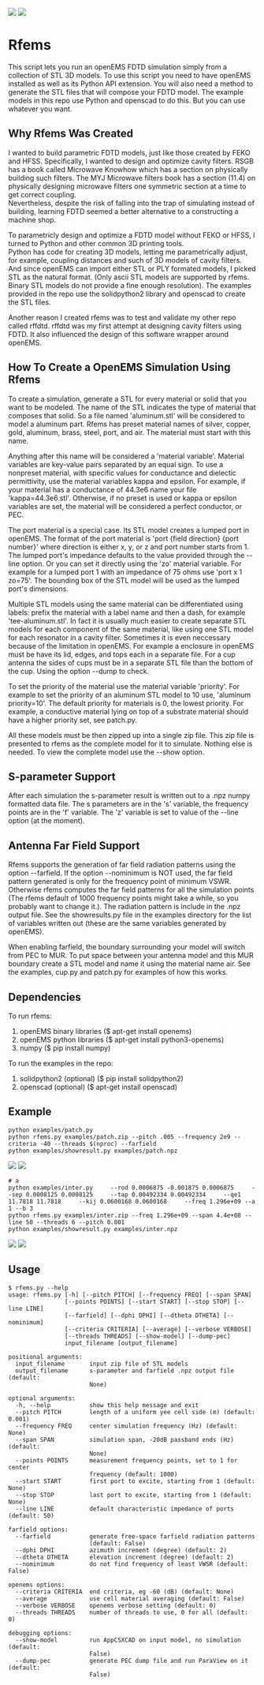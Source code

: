

![](res/cup-model.png)
![](res/cup-pattern.png)

# Rfems

This script lets you run an openEMS FDTD simulation
simply from a collection of STL 3D models.  To use this script you need to
have openEMS installed as well as its Python API extension.  You 
will also need a method to generate the STL files that will compose your FDTD model.
The example models in this repo use Python and openscad to do this.  But you can use whatever you want.

## Why Rfems Was Created

I wanted to build parametric FDTD models, just like those created 
by FEKO and HFSS.  Specifically, I wanted to design and optimize cavity filters.
RSGB has a book called Microwave Knowhow which has a section
on physically building such filters.   The MYJ Microwave filters
book has a section (11.4) on physically designing microwave filters 
one symmetric section at a time to get correct coupling.  
Nevertheless, despite the risk of falling into the trap of simulating instead of building,
learning FDTD seemed a better alternative to a constructing a machine shop.

To parametricly design and optimize a FDTD model without
FEKO or HFSS, I turned to Python and other common 3D printing tools.  
Python has code for creating 3D models, letting me parametrically
adjust, for example, coupling distances and such of 3D models of cavity filters.
And since openEMS can import either STL or PLY formated models, I picked STL as the
natural format.  (Only ascii STL models are supported by rfems.  Binary STL models do not
provide a fine enough resolution).  The examples provided in the repo use the
solidpython2 library and openscad to create the STL files.

Another reason I created rfems was to test and validate my other repo called rffdtd.
rffdtd was my first attempt at designing cavity filters using FDTD.  It also influenced
the design of this software wrapper around openEMS.

## How To Create a OpenEMS Simulation Using Rfems

To create a simulation, generate a STL for every material or solid that you want
to be modeled.  The name of the STL indicates the type of material that composes
that solid.  So a file named 'aluminum.stl' will be considered to model a aluminum
part.  Rfems has preset material names of silver, copper, gold, aluminum, brass,
steel, port, and air.  The material must start with this name.  

Anything after this name will be considered a 'material variable'.
Material variables are key-value pairs separated by an equal sign.
To use a nonpreset material, with specific values for conductance and dielectic permittivity, use the
material variables kappa and epsilon.  For example, if your material has a conductance of 44.3e6
name your file 'kappa=44.3e6.stl'.  Otherwise, if no preset is used or kappa or epsilon variables
are set, the material will be considered a perfect conductor, or PEC.

The port material is a special case.  Its STL model creates a lumped port in
openEMS.  The format of the port material is 'port {field direction} {port number}' where
direction is either x, y, or z and port number starts from 1.
The lumped port's impedance defaults to the value provided
through the --line option.  Or you can set it directly using the 'zo' material
variable.  For example for a lumped port 1 with an impedance of 75 ohms use 'port x 1 zo=75'.
The bounding box of the STL model will be used as the lumped port's dimensions.

Multiple STL models using the same material
can be differentiated using labels: prefix the material with a label name and
then a dash, for example 'tee-aluminum.stl'.  In fact it is usually much easier to
create separate STL models for each component of the same material, like using
one STL model for each resonator in a cavity filter.  Sometimes it is 
even neccessary because of the limitation in openEMS.  For example a enclosure 
in openEMS must be have its lid, edges, and tops each in a separate file.  For a cup antenna the sides
of cups must be in a separate STL file than the bottom of the cup.  Using the option --dump
to check.

To set the priority of the material use the material variable 'priority'.  For example
to set the priority of an aluminum STL model to 10 use, 'aluminum priority=10'.  The
default priority for materials is 0, the lowest priority.  For example, a conductive material 
lying on top of a substrate material should have a higher priority set, see patch.py.

All these models must be then zipped up into a single zip file.  This zip file is
presented to rfems as the complete model for it to simulate.  Nothing else
is needed.  To view the complete model use the --show option.

## S-parameter Support

After each simulation the s-parameter result is written out to a .npz numpy formatted
data file.  The s parameters are in the 's' variable, the frequency points are in
the 'f' variable.  The 'z' variable is set to value of the --line option (at the moment).

## Antenna Far Field Support

Rfems supports the generation of far field radiation patterns using the option
--farfield.  If the option --nominimum is NOT used, the far field pattern generated
is only for the frequency point of minimum VSWR.  Otherwise rfems computes the
far field patterns for all the simulation points (The rfems default of 1000 frequency points
might take a while, so you probably want to change it.).  The radiation pattern is include in the .npz output file.
See the showresults.py file in the examples directory for the list of variables written
out (these are the same variables generated by openEMS).

When enabling farfield, the boundary surrounding your model will switch from PEC
to MUR.  To put space between your antenna model and this MUR boundary create a STL model
and name it using the material name air.   See the examples, cup.py and patch.py for
examples of how this works.

## Dependencies

To run rfems:

1. openEMS binary libraries ($ apt-get install openems)
2. openEMS python libraries ($ apt-get install python3-openems)
3. numpy ($ pip install numpy)

To run the examples in the repo:

1. solidpython2 (optional) ($ pip install solidpython2)
2. openscad (optional) ($ apt-get install openscad)

## Example

```
python examples/patch.py
python rfems.py examples/patch.zip --pitch .005 --frequency 2e9 --criteria -40 --threads $(nproc) --farfield
python examples/showresult.py examples/patch.npz
```
![](res/patch-model.png)
![](res/patch-pattern.png)

```
# a 
python examples/inter.py     --rod 0.0006875 -0.001875 0.0006875     --sep 0.0008125 0.0008125     --tap 0.00492334 0.00492334     --qe1 11.7818 11.7818     --kij 0.0600168 0.0600168     --freq 1.296e+09 --a 1 --b 3
python rfems.py examples/inter.zip --freq 1.296e+09 --span 4.4e+08 --line 50 --threads 6 --pitch 0.001
python examples/showresult.py examples/inter.npz
```
![](res/inter-model.png)
![](res/inter-pattern.png)

## Usage


```
$ rfems.py --help
usage: rfems.py [-h] [--pitch PITCH] [--frequency FREQ] [--span SPAN]
                [--points POINTS] [--start START] [--stop STOP] [--line LINE]
                [--farfield] [--dphi DPHI] [--dtheta DTHETA] [--nominimum]
                [--criteria CRITERIA] [--average] [--verbose VERBOSE]
                [--threads THREADS] [--show-model] [--dump-pec]
                input_filename [output_filename]

positional arguments:
  input_filename       input zip file of STL models
  output_filename      s-parameter and farfield .npz output file (default:
                       None)

optional arguments:
  -h, --help           show this help message and exit
  --pitch PITCH        length of a uniform yee cell side (m) (default: 0.001)
  --frequency FREQ     center simulation frequency (Hz) (default: None)
  --span SPAN          simulation span, -20dB passband ends (Hz) (default:
                       None)
  --points POINTS      measurement frequency points, set to 1 for center
                       frequency (default: 1000)
  --start START        first port to excite, starting from 1 (default: None)
  --stop STOP          last port to excite, starting from 1 (default: None)
  --line LINE          default characteristic impedance of ports (default: 50)

farfield options:
  --farfield           generate free-space farfield radiation patterns
                       (default: False)
  --dphi DPHI          azimuth increment (degree) (default: 2)
  --dtheta DTHETA      elevation increment (degree) (default: 2)
  --nominimum          do not find frequency of least VWSR (default: False)

openems options:
  --criteria CRITERIA  end criteria, eg -60 (dB) (default: None)
  --average            use cell material averaging (default: False)
  --verbose VERBOSE    openems verbose setting (default: 0)
  --threads THREADS    number of threads to use, 0 for all (default: 0)

debugging options:
  --show-model         run AppCSXCAD on input model, no simulation (default:
                       False)
  --dump-pec           generate PEC dump file and run ParaView on it (default:
                       False)
```



